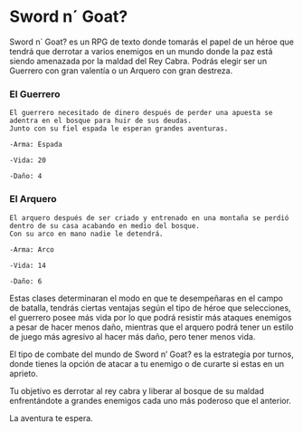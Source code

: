 
# Sword n´ Goat? 

Sword n´ Goat? es un RPG de texto donde tomarás el papel de un héroe que tendrá que derrotar a varios enemigos en un mundo donde la paz está siendo amenazada por la maldad del Rey Cabra. Podrás elegir ser un Guerrero con gran valentía o un Arquero con gran destreza. 

 

### El Guerrero  
```
El guerrero necesitado de dinero después de perder una apuesta se adentra en el bosque para huir de sus deudas.
Junto con su fiel espada le esperan grandes aventuras. 

-Arma: Espada 

-Vida: 20  

-Daño: 4 

```
 

### El Arquero 
```
El arquero después de ser criado y entrenado en una montaña se perdió dentro de su casa acabando en medio del bosque.
Con su arco en mano nadie le detendrá.

-Arma: Arco 

-Vida: 14 

-Daño: 6   
```
 

Estas clases determinaran el modo en que te desempeñaras en el campo de batalla, tendrás ciertas ventajas según el tipo de héroe que selecciones, el guerrero posee más vida por lo que podrá resistir más ataques enemigos a pesar de hacer menos daño, mientras que el arquero podrá tener un estilo de juego más agresivo al hacer más daño, pero tener menos vida. 

El tipo de combate del mundo de Sword n’ Goat? es la estrategia por turnos, donde tienes la opción de atacar a tu enemigo o de curarte si estas en un aprieto.  

Tu objetivo es derrotar al rey cabra y liberar al bosque de su maldad enfrentándote a grandes enemigos cada uno más poderoso que el anterior. 

La aventura te espera. 
